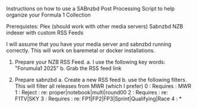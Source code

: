 Instructions on how to use a SABnzbd Post Processing Script to help organize your Formula 1 Collection

Prerequistes:
Plex (should work with other media servers)
Sabnzbd
NZB indexer with custom RSS Feeds 

I will assume that you have your media server and sabnzbd running correctly. This will work on baremetal or docker installations. 

1. Prepare your NZB RSS Feed.
  a. I use the following key words: "Forumula1 2025"
  b. Grab the RSS feed link

2. Prepare sabnzbd 
   a. Create a new RSS feed
   b. use the following filters. This will filter all releases from MWR (which I prefer)
     0 : Requires : MWR
     1 : Reject : re: proper|notebook|multi|round00
     2 : Requires : re: F1TV|SKY
     3 : Requires : re: FP1|FP2|FP3|Sprint|Qualifying|Race
     4 : *

   

